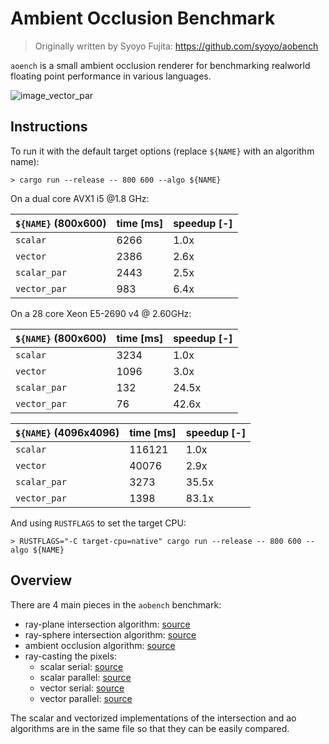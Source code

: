 # Ambient Occlusion Benchmark

> Originally written by Syoyo Fujita: https://github.com/syoyo/aobench

`aoench` is a small ambient occlusion renderer for benchmarking realworld
floating point performance in various languages.

![image_vector_par](https://user-images.githubusercontent.com/904614/41043073-653aa5be-69a3-11e8-8a9d-007def8516cc.png)

## Instructions


To run it with the default target options (replace `${NAME}` with an algorithm name):

```
> cargo run --release -- 800 600 --algo ${NAME}
```

On a dual core AVX1 i5 @1.8 GHz:

| `${NAME}` (800x600) | time [ms] | speedup [-] |
|---------------------|-----------|-------------|
| `scalar`            |      6266 |        1.0x |
| `vector`            |      2386 |        2.6x |
| `scalar_par`        |      2443 |        2.5x |
| `vector_par`        |       983 |        6.4x |

On a 28 core Xeon E5-2690 v4 @ 2.60GHz:

| `${NAME}` (800x600) | time [ms] | speedup [-] |
|---------------------|-----------|-------------|
| `scalar`            |      3234 |        1.0x |
| `vector`            |      1096 |        3.0x |
| `scalar_par`        |       132 |       24.5x |
| `vector_par`        |        76 |       42.6x |

| `${NAME}` (4096x4096) | time [ms] | speedup [-] |
|-----------------------|-----------|-------------|
| `scalar`              |    116121 |        1.0x |
| `vector`              |     40076 |        2.9x |
| `scalar_par`          |      3273 |       35.5x |
| `vector_par`          |      1398 |       83.1x |

And using `RUSTFLAGS` to set the target CPU:

```
> RUSTFLAGS="-C target-cpu=native" cargo run --release -- 800 600 --algo ${NAME}
```

## Overview

There are 4 main pieces in the `aobench` benchmark:

* ray-plane intersection algorithm: [source](https://github.com/gnzlbg/aobench/blob/master/src/intersection/ray_plane.rs)
* ray-sphere intersection algorithm: [source](https://github.com/gnzlbg/aobench/blob/master/src/intersection/ray_sphere.rs)
* ambient occlusion algorithm: [source](https://github.com/gnzlbg/aobench/blob/master/src/ambient_occlusion.rs)
* ray-casting the pixels:
  * scalar serial: [source](https://github.com/gnzlbg/aobench/blob/master/src/scalar.rs)
  * scalar parallel: [source](https://github.com/gnzlbg/aobench/blob/master/src/scalar_parallel.rs)
  * vector serial: [source](https://github.com/gnzlbg/aobench/blob/master/src/vector.rs)
  * vector parallel: [source](https://github.com/gnzlbg/aobench/blob/master/src/vector_parallel.rs)

The scalar and vectorized implementations of the intersection and ao algorithms
are in the same file so that they can be easily compared.
